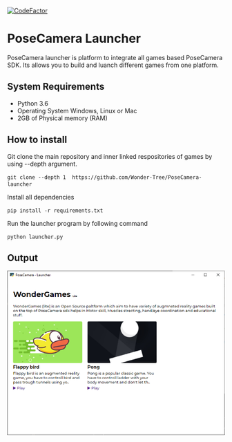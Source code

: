[![CodeFactor](https://www.codefactor.io/repository/github/wonder-tree/posecamera-launcher/badge)](https://www.codefactor.io/repository/github/wonder-tree/posecamera-launcher)
# PoseCamera Launcher

PoseCamera launcher is platform to integrate all games based PoseCamera SDK. Its allows you to build and luanch different games from one platform.

## System Requirements 

* Python 3.6
* Operating System Windows, Linux or Mac
* 2GB of Physical memory (RAM)

## How to install
 
 Git clone the main repository and inner linked respositories of games by using --depth argument.
 ```
 git clone --depth 1  https://github.com/Wonder-Tree/PoseCamera-launcher
 ```

 Install all dependencies
 ```
 pip install -r requirements.txt
 ```

 Run the launcher program by following command

 ```
 python launcher.py
 ```

## Output

![Home Screenshot](assets/screenshot.png)
